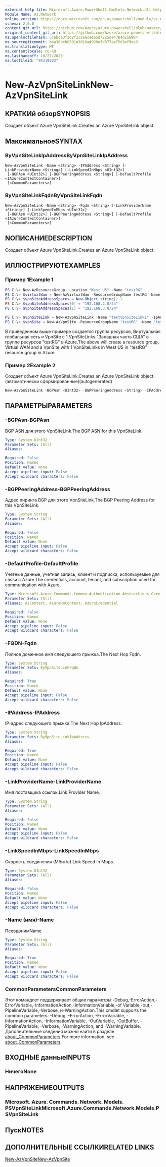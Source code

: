```yaml
---
external help file: Microsoft.Azure.PowerShell.Cmdlets.Network.dll-Help.xml
Module Name: Az.Network
online version: https://docs.microsoft.com/en-us/powershell/module/az.network/new-azvpnsitelink
schema: 2.0.0
content_git_url: https://github.com/Azure/azure-powershell/blob/master/src/Network/Network/help/New-AzVpnSiteLink.md
original_content_git_url: https://github.com/Azure/azure-powershell/blob/master/src/Network/Network/help/New-AzVpnSiteLink.md
ms.openlocfilehash: 5c6bca3f2d2f1c2aaceea5d7225de4784b216984
ms.sourcegitcommit: b4a38bcb0501a9016a4998efd377aa75d3ef9ce8
ms.translationtype: MT
ms.contentlocale: ru-RU
ms.lasthandoff: 10/27/2020
ms.locfileid: "94319202"
---
```

# <span data-ttu-id="53fbd-101">New-AzVpnSiteLink</span><span class="sxs-lookup"><span data-stu-id="53fbd-101">New-AzVpnSiteLink</span></span>

## <span data-ttu-id="53fbd-102">КРАТКИй обзор</span><span class="sxs-lookup"><span data-stu-id="53fbd-102">SYNOPSIS</span></span>
<span data-ttu-id="53fbd-103">Создает объект Azure VpnSiteLink.</span><span class="sxs-lookup"><span data-stu-id="53fbd-103">Creates an Azure VpnSiteLink object.</span></span>

## <span data-ttu-id="53fbd-104">Максимальное</span><span class="sxs-lookup"><span data-stu-id="53fbd-104">SYNTAX</span></span>

### <span data-ttu-id="53fbd-105">ByVpnSiteLinkIpAddress</span><span class="sxs-lookup"><span data-stu-id="53fbd-105">ByVpnSiteLinkIpAddress</span></span>
```
New-AzVpnSiteLink -Name <String> -IPAddress <String> [-LinkProviderName <String>] [-LinkSpeedInMbps <UInt32>]
 [-BGPAsn <UInt32>] [-BGPPeeringAddress <String>] [-DefaultProfile <IAzureContextContainer>]
 [<CommonParameters>]
```

### <span data-ttu-id="53fbd-106">ByVpnSiteLinkFqdn</span><span class="sxs-lookup"><span data-stu-id="53fbd-106">ByVpnSiteLinkFqdn</span></span>
```
New-AzVpnSiteLink -Name <String> -Fqdn <String> [-LinkProviderName <String>] [-LinkSpeedInMbps <UInt32>]
 [-BGPAsn <UInt32>] [-BGPPeeringAddress <String>] [-DefaultProfile <IAzureContextContainer>]
 [<CommonParameters>]
```

## <span data-ttu-id="53fbd-107">NОПИСАНИЕ</span><span class="sxs-lookup"><span data-stu-id="53fbd-107">DESCRIPTION</span></span>
<span data-ttu-id="53fbd-108">Создает объект Azure VpnSiteLink.</span><span class="sxs-lookup"><span data-stu-id="53fbd-108">Creates an Azure VpnSiteLink object.</span></span>

## <span data-ttu-id="53fbd-109">ИЛЛЮСТРИРУЮТ</span><span class="sxs-lookup"><span data-stu-id="53fbd-109">EXAMPLES</span></span>

### <span data-ttu-id="53fbd-110">Пример 1</span><span class="sxs-lookup"><span data-stu-id="53fbd-110">Example 1</span></span>
```powershell
PS C:\> New-AzResourceGroup -Location "West US" -Name "testRG"
PS C:\> $virtualWan = New-AzVirtualWan -ResourceGroupName testRG -Name myVirtualWAN -Location "West US"
PS C:\> $vpnSiteAddressSpaces = New-Object string[] 2
PS C:\> $vpnSiteAddressSpaces[0] = "192.168.2.0/24"
PS C:\> $vpnSiteAddressSpaces[1] = "192.168.3.0/24"

PS C:\> $vpnSiteLink = New-AzVpnSiteLink -Name "testVpnSiteLink1" -IpAddress "15.25.35.45" -LinkProviderName "SomeTelecomProvider" -LinkSpeedInMbps "10"
PS C:\> $vpnSite = New-AzVpnSite -ResourceGroupName "testRG" -Name "testVpnSite" -Location "West US" -VirtualWan $virtualWan -AddressSpace $vpnSiteAddressSpaces -DeviceModel "SomeDevice" -DeviceVendor "SomeDeviceVendor" -VpnSiteLink @($vpnSiteLink)
```

<span data-ttu-id="53fbd-111">В приведенном выше примере создается группа ресурсов, Виртуальная глобальная сеть и VpnSite с 1 VpnSiteLinks "Западная часть США" в группе ресурсов "testRG" в Azure.</span><span class="sxs-lookup"><span data-stu-id="53fbd-111">The above will create a resource group, Virtual WAN and a VpnSite with 1 VpnSiteLinks in West US in "testRG" resource group in Azure.</span></span>

### <span data-ttu-id="53fbd-112">Пример 2</span><span class="sxs-lookup"><span data-stu-id="53fbd-112">Example 2</span></span>

<span data-ttu-id="53fbd-113">Создает объект Azure VpnSiteLink.</span><span class="sxs-lookup"><span data-stu-id="53fbd-113">Creates an Azure VpnSiteLink object.</span></span> <span data-ttu-id="53fbd-114">(автоматически сформированные)</span><span class="sxs-lookup"><span data-stu-id="53fbd-114">(autogenerated)</span></span>

<!-- Aladdin Generated Example -->
```powershell
New-AzVpnSiteLink -BGPAsn <UInt32> -BGPPeeringAddress <String> -IPAddress '15.25.35.45' -LinkProviderName 'SomeTelecomProvider' -LinkSpeedInMbps '10' -Name 'testVpnSiteLink1'
```

## <span data-ttu-id="53fbd-115">ПАРАМЕТРЫ</span><span class="sxs-lookup"><span data-stu-id="53fbd-115">PARAMETERS</span></span>

### <span data-ttu-id="53fbd-116">-BGPAsn</span><span class="sxs-lookup"><span data-stu-id="53fbd-116">-BGPAsn</span></span>
<span data-ttu-id="53fbd-117">BGP ASN для этого VpnSiteLink.</span><span class="sxs-lookup"><span data-stu-id="53fbd-117">The BGP ASN for this VpnSiteLink.</span></span>

```yaml
Type: System.UInt32
Parameter Sets: (All)
Aliases:

Required: False
Position: Named
Default value: None
Accept pipeline input: False
Accept wildcard characters: False
```

### <span data-ttu-id="53fbd-118">-BGPPeeringAddress</span><span class="sxs-lookup"><span data-stu-id="53fbd-118">-BGPPeeringAddress</span></span>
<span data-ttu-id="53fbd-119">Адрес пиринга BGP для этого VpnSiteLink.</span><span class="sxs-lookup"><span data-stu-id="53fbd-119">The BGP Peering Address for this VpnSiteLink.</span></span>

```yaml
Type: System.String
Parameter Sets: (All)
Aliases:

Required: False
Position: Named
Default value: None
Accept pipeline input: False
Accept wildcard characters: False
```

### <span data-ttu-id="53fbd-120">-DefaultProfile</span><span class="sxs-lookup"><span data-stu-id="53fbd-120">-DefaultProfile</span></span>
<span data-ttu-id="53fbd-121">Учетные данные, учетная запись, клиент и подписка, используемые для связи с Azure.</span><span class="sxs-lookup"><span data-stu-id="53fbd-121">The credentials, account, tenant, and subscription used for communication with Azure.</span></span>

```yaml
Type: Microsoft.Azure.Commands.Common.Authentication.Abstractions.Core.IAzureContextContainer
Parameter Sets: (All)
Aliases: AzContext, AzureRmContext, AzureCredential

Required: False
Position: Named
Default value: None
Accept pipeline input: False
Accept wildcard characters: False
```

### <span data-ttu-id="53fbd-122">-FQDN</span><span class="sxs-lookup"><span data-stu-id="53fbd-122">-Fqdn</span></span>
<span data-ttu-id="53fbd-123">Полное доменное имя следующего прыжка.</span><span class="sxs-lookup"><span data-stu-id="53fbd-123">The Next Hop Fqdn.</span></span>

```yaml
Type: System.String
Parameter Sets: ByVpnSiteLinkFqdn
Aliases:

Required: True
Position: Named
Default value: None
Accept pipeline input: False
Accept wildcard characters: False
```

### <span data-ttu-id="53fbd-124">-IPAddress</span><span class="sxs-lookup"><span data-stu-id="53fbd-124">-IPAddress</span></span>
<span data-ttu-id="53fbd-125">IP-адрес следующего прыжка.</span><span class="sxs-lookup"><span data-stu-id="53fbd-125">The Next Hop IpAddress.</span></span>

```yaml
Type: System.String
Parameter Sets: ByVpnSiteLinkIpAddress
Aliases:

Required: True
Position: Named
Default value: None
Accept pipeline input: False
Accept wildcard characters: False
```

### <span data-ttu-id="53fbd-126">-LinkProviderName</span><span class="sxs-lookup"><span data-stu-id="53fbd-126">-LinkProviderName</span></span>
<span data-ttu-id="53fbd-127">Имя поставщика ссылок.</span><span class="sxs-lookup"><span data-stu-id="53fbd-127">Link Provider Name.</span></span>

```yaml
Type: System.String
Parameter Sets: (All)
Aliases:

Required: False
Position: Named
Default value: None
Accept pipeline input: False
Accept wildcard characters: False
```

### <span data-ttu-id="53fbd-128">-LinkSpeedInMbps</span><span class="sxs-lookup"><span data-stu-id="53fbd-128">-LinkSpeedInMbps</span></span>
<span data-ttu-id="53fbd-129">Скорость соединения (Мбит/с).</span><span class="sxs-lookup"><span data-stu-id="53fbd-129">Link Speed In Mbps.</span></span>

```yaml
Type: System.UInt32
Parameter Sets: (All)
Aliases:

Required: False
Position: Named
Default value: None
Accept pipeline input: False
Accept wildcard characters: False
```

### <span data-ttu-id="53fbd-130">-Name (имя)</span><span class="sxs-lookup"><span data-stu-id="53fbd-130">-Name</span></span>
<span data-ttu-id="53fbd-131">Псевдоним</span><span class="sxs-lookup"><span data-stu-id="53fbd-131">Name</span></span>

```yaml
Type: System.String
Parameter Sets: (All)
Aliases:

Required: True
Position: Named
Default value: None
Accept pipeline input: False
Accept wildcard characters: False
```

### <span data-ttu-id="53fbd-132">CommonParameters</span><span class="sxs-lookup"><span data-stu-id="53fbd-132">CommonParameters</span></span>
<span data-ttu-id="53fbd-133">Этот командлет поддерживает общие параметры:-Debug,-ErrorAction,-ErrorVariable,-InformationAction,-InformationVariable,-of Variable,-out,-PipelineVariable,-Verbose, и-WarningAction.</span><span class="sxs-lookup"><span data-stu-id="53fbd-133">This cmdlet supports the common parameters: -Debug, -ErrorAction, -ErrorVariable, -InformationAction, -InformationVariable, -OutVariable, -OutBuffer, -PipelineVariable, -Verbose, -WarningAction, and -WarningVariable.</span></span> <span data-ttu-id="53fbd-134">Дополнительные сведения можно найти в разделе [about_CommonParameters](http://go.microsoft.com/fwlink/?LinkID=113216).</span><span class="sxs-lookup"><span data-stu-id="53fbd-134">For more information, see [about_CommonParameters](http://go.microsoft.com/fwlink/?LinkID=113216).</span></span>

## <span data-ttu-id="53fbd-135">ВХОДНЫЕ данные</span><span class="sxs-lookup"><span data-stu-id="53fbd-135">INPUTS</span></span>

### <span data-ttu-id="53fbd-136">Ничего</span><span class="sxs-lookup"><span data-stu-id="53fbd-136">None</span></span>

## <span data-ttu-id="53fbd-137">НАПРЯЖЕНИЕ</span><span class="sxs-lookup"><span data-stu-id="53fbd-137">OUTPUTS</span></span>

### <span data-ttu-id="53fbd-138">Microsoft. Azure. Commands. Network. Models. PSVpnSiteLink</span><span class="sxs-lookup"><span data-stu-id="53fbd-138">Microsoft.Azure.Commands.Network.Models.PSVpnSiteLink</span></span>

## <span data-ttu-id="53fbd-139">Пуск</span><span class="sxs-lookup"><span data-stu-id="53fbd-139">NOTES</span></span>

## <span data-ttu-id="53fbd-140">ДОПОЛНИТЕЛЬНЫЕ ССЫЛКИ</span><span class="sxs-lookup"><span data-stu-id="53fbd-140">RELATED LINKS</span></span>

[<span data-ttu-id="53fbd-141">New-AzVpnSite</span><span class="sxs-lookup"><span data-stu-id="53fbd-141">New-AzVpnSite</span></span>](./New-AzVpnSite.md)